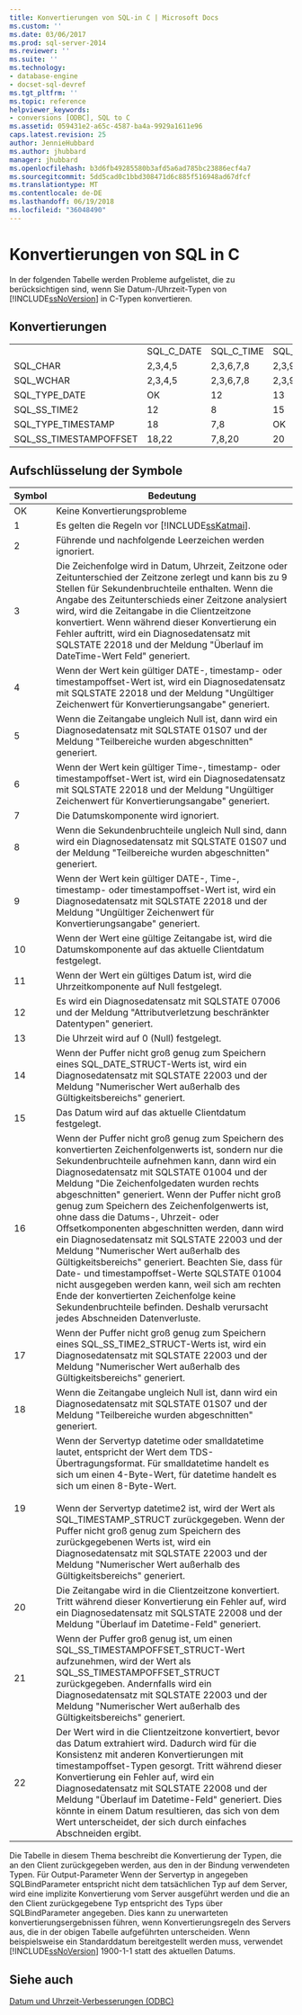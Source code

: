 ```yaml
---
title: Konvertierungen von SQL-in C | Microsoft Docs
ms.custom: ''
ms.date: 03/06/2017
ms.prod: sql-server-2014
ms.reviewer: ''
ms.suite: ''
ms.technology:
- database-engine
- docset-sql-devref
ms.tgt_pltfrm: ''
ms.topic: reference
helpviewer_keywords:
- conversions [ODBC], SQL to C
ms.assetid: 059431e2-a65c-4587-ba4a-9929a1611e96
caps.latest.revision: 25
author: JennieHubbard
ms.author: jhubbard
manager: jhubbard
ms.openlocfilehash: b3d6fb49285580b3afd5a6ad785bc23886ecf4a7
ms.sourcegitcommit: 5dd5cad0c1bbd308471d6c885f516948ad67dfcf
ms.translationtype: MT
ms.contentlocale: de-DE
ms.lasthandoff: 06/19/2018
ms.locfileid: "36048490"
---
```

# <a name="conversions-from-sql-to-c"></a>Konvertierungen von SQL in C
  In der folgenden Tabelle werden Probleme aufgelistet, die zu berücksichtigen sind, wenn Sie Datum-/Uhrzeit-Typen von [!INCLUDE[ssNoVersion](../../includes/ssnoversion-md.md)] in C-Typen konvertieren.  
  
## <a name="conversions"></a>Konvertierungen  
  
||||||||||  
|-|-|-|-|-|-|-|-|-|  
||SQL_C_DATE|SQL_C_TIME|SQL_C_TIMESTAMP|SQL_C_SS_TIME2|SQL_C_SS_TIMESTAMPOFFSET|SQL_C_BINARY|SQL_C_CHAR|SQL_C_WCHAR|  
|SQL_CHAR|2,3,4,5|2,3,6,7,8|2,3,9,10,11|2,3,6,7|2,3,9,10,11|1|1|1|  
|SQL_WCHAR|2,3,4,5|2,3,6,7,8|2,3,9,10,11|2,3,6,7|2,3,9,10,11|1|1|1|  
|SQL_TYPE_DATE|OK|12|13|12|13,23|14|16|16|  
|SQL_SS_TIME2|12|8|15|OK|10,23|17|16|16|  
|SQL_TYPE_TIMESTAMP|18|7,8|OK|7|23|19|16|16|  
|SQL_SS_TIMESTAMPOFFSET|18,22|7,8,20|20|7,20|OK|21|16|16|  
  
## <a name="key-to-symbols"></a>Aufschlüsselung der Symbole  
  
|Symbol|Bedeutung|  
|------------|-------------|  
|OK|Keine Konvertierungsprobleme|  
|1|Es gelten die Regeln vor [!INCLUDE[ssKatmai](../../includes/sskatmai-md.md)].|  
|2|Führende und nachfolgende Leerzeichen werden ignoriert.|  
|3|Die Zeichenfolge wird in Datum, Uhrzeit, Zeitzone oder Zeitunterschied der Zeitzone zerlegt und kann bis zu 9 Stellen für Sekundenbruchteile enthalten. Wenn die Angabe des Zeitunterschieds einer Zeitzone analysiert wird, wird die Zeitangabe in die Clientzeitzone konvertiert. Wenn während dieser Konvertierung ein Fehler auftritt, wird ein Diagnosedatensatz mit SQLSTATE 22018 und der Meldung "Überlauf im DateTime-Wert Feld" generiert.|  
|4|Wenn der Wert kein gültiger DATE-, timestamp- oder timestampoffset-Wert ist, wird ein Diagnosedatensatz mit SQLSTATE 22018 und der Meldung "Ungültiger Zeichenwert für Konvertierungsangabe" generiert.|  
|5|Wenn die Zeitangabe ungleich Null ist, dann wird ein Diagnosedatensatz mit SQLSTATE 01S07 und der Meldung "Teilbereiche wurden abgeschnitten" generiert.|  
|6|Wenn der Wert kein gültiger Time-, timestamp- oder timestampoffset-Wert ist, wird ein Diagnosedatensatz mit SQLSTATE 22018 und der Meldung "Ungültiger Zeichenwert für Konvertierungsangabe" generiert.|  
|7|Die Datumskomponente wird ignoriert.|  
|8|Wenn die Sekundenbruchteile ungleich Null sind, dann wird ein Diagnosedatensatz mit SQLSTATE 01S07 und der Meldung "Teilbereiche wurden abgeschnitten" generiert.|  
|9|Wenn der Wert kein gültiger DATE-, Time-, timestamp- oder timestampoffset-Wert ist, wird ein Diagnosedatensatz mit SQLSTATE 22018 und der Meldung "Ungültiger Zeichenwert für Konvertierungsangabe" generiert.|  
|10|Wenn der Wert eine gültige Zeitangabe ist, wird die Datumskomponente auf das aktuelle Clientdatum festgelegt.|  
|11|Wenn der Wert ein gültiges Datum ist, wird die Uhrzeitkomponente auf Null festgelegt.|  
|12|Es wird ein Diagnosedatensatz mit SQLSTATE 07006 und der Meldung "Attributverletzung beschränkter Datentypen" generiert.|  
|13|Die Uhrzeit wird auf 0 (Null) festgelegt.|  
|14|Wenn der Puffer nicht groß genug zum Speichern eines SQL_DATE_STRUCT-Werts ist, wird ein Diagnosedatensatz mit SQLSTATE 22003 und der Meldung "Numerischer Wert außerhalb des Gültigkeitsbereichs" generiert.|  
|15|Das Datum wird auf das aktuelle Clientdatum festgelegt.|  
|16|Wenn der Puffer nicht groß genug zum Speichern des konvertierten Zeichenfolgenwerts ist, sondern nur die Sekundenbruchteile aufnehmen kann, dann wird ein Diagnosedatensatz mit SQLSTATE 01004 und der Meldung "Die Zeichenfolgedaten wurden rechts abgeschnitten" generiert. Wenn der Puffer nicht groß genug zum Speichern des Zeichenfolgenwerts ist, ohne dass die Datums-, Uhrzeit- oder Offsetkomponenten abgeschnitten werden, dann wird ein Diagnosedatensatz mit SQLSTATE 22003 und der Meldung "Numerischer Wert außerhalb des Gültigkeitsbereichs" generiert. Beachten Sie, dass für Date- und timestampoffset-Werte SQLSTATE 01004 nicht ausgegeben werden kann, weil sich am rechten Ende der konvertierten Zeichenfolge keine Sekundenbruchteile befinden. Deshalb verursacht jedes Abschneiden Datenverluste.|  
|17|Wenn der Puffer nicht groß genug zum Speichern eines SQL_SS_TIME2_STRUCT-Werts ist, wird ein Diagnosedatensatz mit SQLSTATE 22003 und der Meldung "Numerischer Wert außerhalb des Gültigkeitsbereichs" generiert.|  
|18|Wenn die Zeitangabe ungleich Null ist, dann wird ein Diagnosedatensatz mit SQLSTATE 01S07 und der Meldung "Teilbereiche wurden abgeschnitten" generiert.|  
|19|Wenn der Servertyp datetime oder smalldatetime lautet, entspricht der Wert dem TDS-Übertragungsformat. Für smalldatetime handelt es sich um einen 4-Byte-Wert, für datetime handelt es sich um einen 8-Byte-Wert.<br /><br /> Wenn der Servertyp datetime2 ist, wird der Wert als SQL_TIMESTAMP_STRUCT zurückgegeben. Wenn der Puffer nicht groß genug zum Speichern des zurückgegebenen Werts ist, wird ein Diagnosedatensatz mit SQLSTATE 22003 und der Meldung "Numerischer Wert außerhalb des Gültigkeitsbereichs" generiert.|  
|20|Die Zeitangabe wird in die Clientzeitzone konvertiert. Tritt während dieser Konvertierung ein Fehler auf, wird ein Diagnosedatensatz mit SQLSTATE 22008 und der Meldung "Überlauf im Datetime-Feld" generiert.|  
|21|Wenn der Puffer groß genug ist, um einen SQL_SS_TIMESTAMPOFFSET_STRUCT-Wert aufzunehmen, wird der Wert als SQL_SS_TIMESTAMPOFFSET_STRUCT zurückgegeben. Andernfalls wird ein Diagnosedatensatz mit SQLSTATE 22003 und der Meldung "Numerischer Wert außerhalb des Gültigkeitsbereichs" generiert.|  
|22|Der Wert wird in die Clientzeitzone konvertiert, bevor das Datum extrahiert wird. Dadurch wird für die Konsistenz mit anderen Konvertierungen mit timestampoffset-Typen gesorgt. Tritt während dieser Konvertierung ein Fehler auf, wird ein Diagnosedatensatz mit SQLSTATE 22008 und der Meldung "Überlauf im Datetime-Feld" generiert. Dies könnte in einem Datum resultieren, das sich von dem Wert unterscheidet, der sich durch einfaches Abschneiden ergibt.|  
  
 Die Tabelle in diesem Thema beschreibt die Konvertierung der Typen, die an den Client zurückgegeben werden, aus den in der Bindung verwendeten Typen. Für Output-Parameter Wenn der Servertyp in angegeben SQLBindParameter entspricht nicht dem tatsächlichen Typ auf dem Server, wird eine implizite Konvertierung vom Server ausgeführt werden und die an den Client zurückgegebene Typ entspricht des Typs über SQLBindParameter angegeben. Dies kann zu unerwarteten konvertierungsergebnissen führen, wenn Konvertierungsregeln des Servers aus, die in der obigen Tabelle aufgeführten unterscheiden. Wenn beispielsweise ein Standarddatum bereitgestellt werden muss, verwendet [!INCLUDE[ssNoVersion](../../includes/ssnoversion-md.md)] 1900-1-1 statt des aktuellen Datums.  
  
## <a name="see-also"></a>Siehe auch  
 [Datum und Uhrzeit-Verbesserungen &#40;ODBC&#41;](date-and-time-improvements-odbc.md)  
  
  